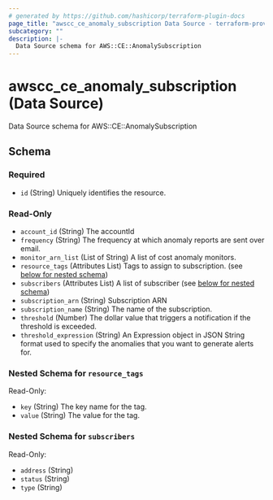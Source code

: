 ```yaml
---
# generated by https://github.com/hashicorp/terraform-plugin-docs
page_title: "awscc_ce_anomaly_subscription Data Source - terraform-provider-awscc"
subcategory: ""
description: |-
  Data Source schema for AWS::CE::AnomalySubscription
---
```


# awscc_ce_anomaly_subscription (Data Source)

Data Source schema for AWS::CE::AnomalySubscription



<!-- schema generated by tfplugindocs -->
## Schema

### Required

- `id` (String) Uniquely identifies the resource.

### Read-Only

- `account_id` (String) The accountId
- `frequency` (String) The frequency at which anomaly reports are sent over email.
- `monitor_arn_list` (List of String) A list of cost anomaly monitors.
- `resource_tags` (Attributes List) Tags to assign to subscription. (see [below for nested schema](#nestedatt--resource_tags))
- `subscribers` (Attributes List) A list of subscriber (see [below for nested schema](#nestedatt--subscribers))
- `subscription_arn` (String) Subscription ARN
- `subscription_name` (String) The name of the subscription.
- `threshold` (Number) The dollar value that triggers a notification if the threshold is exceeded.
- `threshold_expression` (String) An Expression object in JSON String format used to specify the anomalies that you want to generate alerts for.

<a id="nestedatt--resource_tags"></a>
### Nested Schema for `resource_tags`

Read-Only:

- `key` (String) The key name for the tag.
- `value` (String) The value for the tag.


<a id="nestedatt--subscribers"></a>
### Nested Schema for `subscribers`

Read-Only:

- `address` (String)
- `status` (String)
- `type` (String)



